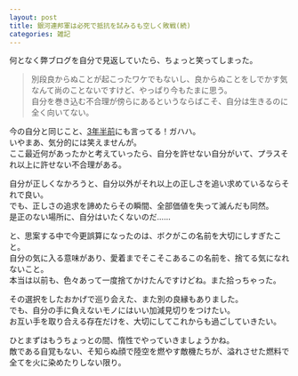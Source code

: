 ```yaml
---
layout: post
title: 銀河連邦軍は必死で抵抗を試みるも空しく敗戦(続)
categories: 雑記
---
```


何となく弊ブログを自分で見返していたら、ちょっと笑ってしまった。

> 別段良からぬことが起こったワケでもないし、良からぬことをしでかす気なんて尚のことないですけど、やっぱり今もたまに思う。  
自分を巻き込む不合理が傍らにあるというならばこそ、自分は生きるのに全く向いてない。

今の自分と同じこと、[3年半前][Ref1]にも言ってる！ガハハ。  
いやまあ、気分的には笑えませんが。  
ここ最近何があったかと考えていったら、自分を許せない自分がいて、プラスそれ以上に許せない不合理がある。

自分が正しくなかろうと、自分以外がそれ以上の正しさを追い求めているならそれで良い。  
でも、正しさの追求を諦めたらその瞬間、全部価値を失って滅んだも同然。  
是正のない場所に、自分はいたくないのだ……

と、思案する中で今更誤算になったのは、ボクがこの名前を大切にしすぎたこと。  
自分の気に入る意味があり、愛着までそこそこあるこの名前を、捨てる気になれないこと。  
本当は以前も、色々あって一度捨てかけたんですけどね。また拾っちゃった。

その選択をしたおかげで巡り会えた、また別の良縁もありました。  
でも、自分の手に負えないモノにはいい加減見切りをつけたい。  
お互い手を取り合える存在だけを、大切にしてこれからも過ごしていきたい。  

ひとまずはもうちょっとの間、惰性でやっていきましょうかね。  
敵である自覚もない、そ知らぬ顔で陸空を燃やす敵機たちが、溢れさせた燃料で全てを火に染めたりしない限り。

[Ref1]: /2019-02-05-idle_talk/
